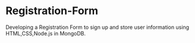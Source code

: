 # Registration-Form    


Developing a Registration Form to sign up and store user information using HTML,CSS,Node.js in MongoDB.
